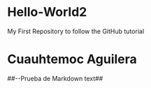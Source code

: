 # Hello-World2
My First Repository to follow the GitHub tutorial
# Cuauhtemoc Aguilera
##--Prueba de Markdown text##
